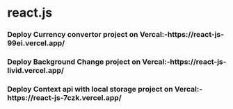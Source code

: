 # react.js

<h3>Deploy Currency convertor project on Vercal:-https://react-js-99ei.vercel.app/</h3>
<h3>Deploy Background Change project on Vercal:-https://react-js-livid.vercel.app/</h3>
<h3>Deploy Context api with local storage project on Vercal:-https://react-js-7czk.vercel.app/</h3
